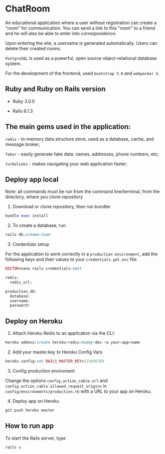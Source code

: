 # ChatRoom

An educational application where a user without registration can create a "room" for communication. You can send a link
to this "room" to a friend and he will also be able to enter into correspondence.

Upon entering the site, a username is generated automatically.
Users can delete their created rooms.

`PostgreSQL` is used as a powerful, open source object-relational database system.

For the development of the frontend, used `bootstrap 5.0` and `webpacker 5`.

## Ruby and Ruby on Rails version

- Ruby 3.0.0

- Rails  6.1.3

## The main gems used in the application:

`redis` - in-memory data structure store, used as a database, cache, and message broker;

`faker` - easily generate fake data: names, addresses, phone numbers, etc;

`turbolinks` - makes navigating your web application faster;

## Deploy app local

Note: all commands must be run from the command line/terminal, from the directory, where you clone repository

1. Download or clone repository, then run bundler

```ruby
bundle exec install
```

2. To create a database, run

```ruby
rails db:schema:load
```

3. Credentials setup

For the application to work correctly in a `production environment`, add the following keys and their values
to your `credentials.yml.enc` file:

```ruby
EDITOR=nano rails credentials:edit
```

```ruby
redis:
  redis_url:

production_db:
  database:
  username:
  password:
```

## Deploy on Heroku

1. Attach Heroku Redis to an application via the CLI:

```ruby
heroku addons:create heroku-redis:hobby-dev -a your-app-name
```

2. Add your master.key to Heroku Config Vars

```ruby
heroku config:set RAILS_MASTER_KEY=123456789
```

3. Config production enviroment

Change the options `config.action_cable.url` and `config.action_cable.allowed_request_origins` in
`config/environments/production.rb` with a URL to your app on Heroku.

4. Deploy app on Heroku

```ruby
git push heroku master
```

## How to run app

To start the Rails server, type

```ruby
rails s
```
